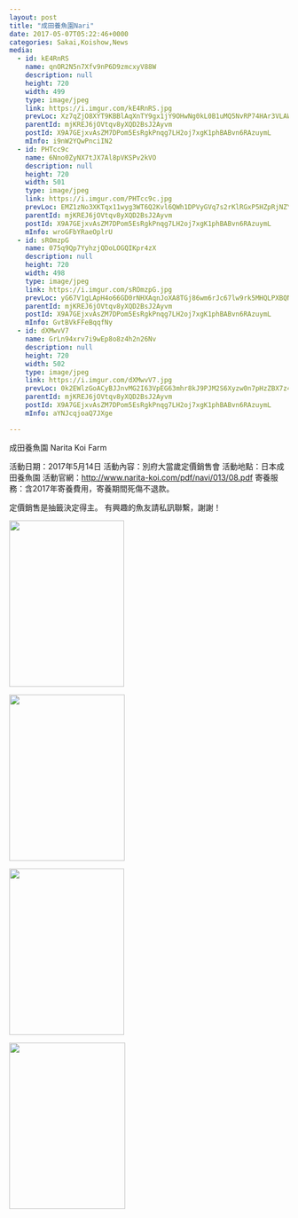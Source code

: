 ```yaml
---
layout: post
title: "成田養魚園Nari" 
date: 2017-05-07T05:22:46+0000 
categories: Sakai,Koishow,News 
media:
  - id: kE4RnRS
    name: qnOR2N5n7Xfv9nP6D9zmcxyV88W
    description: null
    height: 720
    width: 499
    type: image/jpeg
    link: https://i.imgur.com/kE4RnRS.jpg
    prevLoc: Xz7qZjO8XYT9KBBlAqXnTY9gx1jY9OHwNg0kL0B1uMQ5NvRP74HAr3VLAWAvILn2mlOQzyIRo7A4P193U3M7oYJJxvi8OVpp2xz0IA7rK9PArOSYJKM5vEvGfo0AZ1Dl4Nhg7MRVvqWocY24v5nmGDhjV9jkx2qxuYW2zYRqEmFNPPDJXlz2FgYMWzz3x3INyGkgml1nTYGOWMWoPyFln9EWxEK4Tpn47BOBP8i3RLPLrn3nfjzrmKBKD6izLWOK1v6mUo2
    parentId: mjKREJ6jOVtqv8yXQD2BsJ2Ayvm
    postId: X9A7GEjxvAsZM7DPom5EsRgkPnqg7LH2oj7xgK1phBABvn6RAzuymL
    mInfo: i9nW2YQwPnciIN2
  - id: PHTcc9c
    name: 6Nno0ZyNX7tJX7Al8pVKSPv2kVO
    description: null
    height: 720
    width: 501
    type: image/jpeg
    link: https://i.imgur.com/PHTcc9c.jpg
    prevLoc: EMZ1zNo3XKTqx11wyg3WT6Q2Kvl6QWh1DPVyGVq7s2rKlRGxP5HZpRjNZYZ3u7Xgv6D5ALfxgZ8rYLE2cV7XQj8ZRYcvL0pRnGDpiLpOKGzLOXfqj245Ej2VtzDA87Y8oECV5Eo5M5XjckvGrPwvj9uKJGQ44QBrIYjXWYy89KFoPPXzAQjvtnXRxkk5APfXYyDvpYwmc2zk0vMBKnip38WE7LVgCQxv6MDvPrh9k2z64ZoWhqJoO4rDxof2zx1m0WpMhLg
    parentId: mjKREJ6jOVtqv8yXQD2BsJ2Ayvm
    postId: X9A7GEjxvAsZM7DPom5EsRgkPnqg7LH2oj7xgK1phBABvn6RAzuymL
    mInfo: wroGFbYRaeOplrU
  - id: sROmzpG
    name: 075q9Qp7YyhzjQDoLOGQIKpr4zX
    description: null
    height: 720
    width: 498
    type: image/jpeg
    link: https://i.imgur.com/sROmzpG.jpg
    prevLoc: yG67V1gLApH4o66GD0rNHXAqnJoXA8TGj86wm6rJc67lw9rk5MHQLPXBQNQ3uz1lOMR5wpF5QGPXjO2qSYoXn84rpgcEA5GnK67rC395DjJ35wuMgRDOxgRofXlkX2XE76F7wEQOmMv4cKoMM0gwpxhpk75lmM2jFW9O8W01KgfvAAwgJxrmip3jEKK5NlFDnNm2GGQ5urVjENZjWZcKXZBZO43vF4AKMKZJooHRDoymjOBETPw71LQy6giGy8B14PmWHEQ
    parentId: mjKREJ6jOVtqv8yXQD2BsJ2Ayvm
    postId: X9A7GEjxvAsZM7DPom5EsRgkPnqg7LH2oj7xgK1phBABvn6RAzuymL
    mInfo: GvtBVkFFeBqqfNy
  - id: dXMwvV7
    name: GrLn94xrv7i9wEp8o8z4h2n26Nv
    description: null
    height: 720
    width: 502
    type: image/jpeg
    link: https://i.imgur.com/dXMwvV7.jpg
    prevLoc: 0k2EWlzGoACyBJJnvMG2I63VpEG63mhr8kJ9PJM2S6Xyzw0n7pHzZBX7z4z5cmLEXgyRNKUqxL2y4EgXSW1JQGl455uoAvxA78gxHE9YOMQEYnuKwO7PkE2DF41xP1Mp6VHl913yP43EC8Ml20gxZ3UGP8mKYnr2hAZQoAODWpfKEE8Q9ND0iL143yyZEZHDGxLJB6QzcR5WDRE55Lf8LY3EKL3xc7qgB1kypzIzwMv8DjW0ImRnDjgp9NcgJy9p05mrT9N
    parentId: mjKREJ6jOVtqv8yXQD2BsJ2Ayvm
    postId: X9A7GEjxvAsZM7DPom5EsRgkPnqg7LH2oj7xgK1phBABvn6RAzuymL
    mInfo: aYNJcqjoaQ7JXge

---
```


成田養魚園
Narita Koi Farm

活動日期：2017年5月14日
活動內容：別府大當歲定價銷售會
活動地點：日本成田養魚園
活動官網：http://www.narita-koi.com/pdf/navi/013/08.pdf
寄養服務：含2017年寄養費用，寄養期間死傷不退款。

定價銷售是抽籤決定得主。
有興趣的魚友請私訊聯繫，謝謝！


<a href="https://i.imgur.com/kE4RnRS.jpg"><img src="https://i.imgur.com/kE4RnRS.jpg" height="300" width="207" /></a> 

 
<a href="https://i.imgur.com/PHTcc9c.jpg"><img src="https://i.imgur.com/PHTcc9c.jpg" height="300" width="208" /></a> 

 
<a href="https://i.imgur.com/sROmzpG.jpg"><img src="https://i.imgur.com/sROmzpG.jpg" height="300" width="207" /></a> 

 
<a href="https://i.imgur.com/dXMwvV7.jpg"><img src="https://i.imgur.com/dXMwvV7.jpg" height="300" width="209" /></a> 
 
